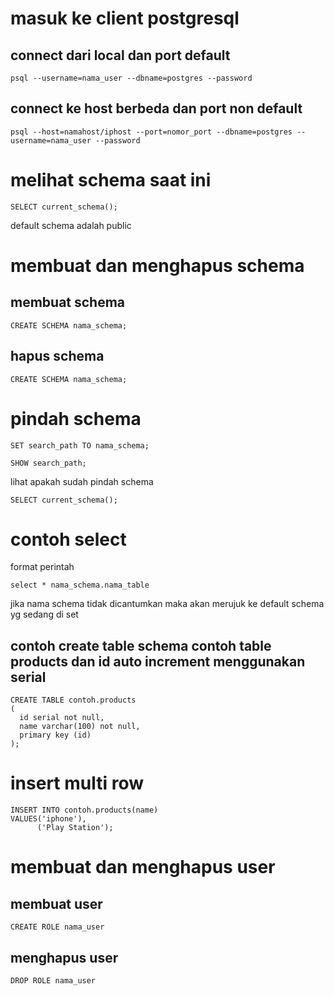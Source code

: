 # masuk ke client postgresql
## connect dari local dan port default
```
psql --username=nama_user --dbname=postgres --password
```

## connect ke host berbeda dan port non default
```
psql --host=namahost/iphost --port=nomor_port --dbname=postgres --username=nama_user --password 
```

# melihat schema saat ini
```
SELECT current_schema();
```
default schema adalah public

# membuat dan menghapus schema
## membuat schema
```
CREATE SCHEMA nama_schema;
```
## hapus schema
```
CREATE SCHEMA nama_schema;
```

# pindah schema
```
SET search_path TO nama_schema;
```
```
SHOW search_path;
```
lihat apakah sudah pindah schema
```
SELECT current_schema();
```

# contoh select
format perintah
```
select * nama_schema.nama_table
```
jika nama schema tidak dicantumkan maka akan merujuk ke default schema yg sedang di set

## contoh create table schema contoh table products dan id auto increment menggunakan serial
```
CREATE TABLE contoh.products
(
  id serial not null,
  name varchar(100) not null,
  primary key (id) 
);
```

# insert multi row
```
INSERT INTO contoh.products(name)
VALUES('iphone'),
      ('Play Station');
```

# membuat dan menghapus user
## membuat user
```
CREATE ROLE nama_user
```
## menghapus user
```
DROP ROLE nama_user
```


